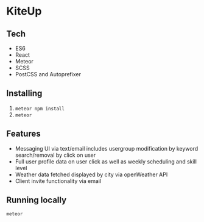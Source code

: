 # KiteUp

## Tech
- ES6
- React
- Meteor
- SCSS
- PostCSS and Autoprefixer

## Installing
1. `meteor npm install`
2. `meteor`

## Features
- Messaging UI via text/email includes usergroup modification by keyword search/removal by click on user  
- Full user profile data on user click as well as weekly scheduling and skill level  
- Weather data fetched displayed by city via openWeather API  
- Client invite functionality via email

## Running locally
`meteor`


